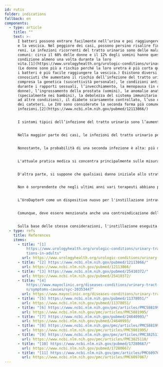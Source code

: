 ```yaml
---
id: rutis
folder: indications
fallback: en
components:
  - type: article
    title: ""
    text: >-
      I batteri possono entrare facilmente nell’urina e poi raggiungere l'uretra
      e la vescica. Nel peggiore dei casi, possono persino risalire fino ai
      reni. Le infezioni ricorrenti del tratto urinario sono delle malattie più
      comuni: circa il 60% delle donne e il 12% degli uomini hanno questa
      condizione almeno una volta durante la loro
      vita.[1](https://www.urologyhealth.org/urologic-conditions/urinary-tract-infections-in-adults)
      (Le donne sono più a rischio perché la loro uretra è più corta quindi per
      i batteri è più facile raggiungere la vescica.) Esistono diversi fattori
      conosciuti che aumentano il rischio dell’infezione del tratto urinario,
      compresa la genetica (suscettività personale), le condizioni antigieniche
      durante i rapporti sessuali, l’invecchiamento, la menopausa (in caso di
      donne), l’ingrossamento della prostata (uomini), le anomalie anatomiche
      (specialmente nei bambini), la debolezza del sistema immunitario (dovuto
      ad altre condizioni), il diabete scarsamente controllato, l’uso estensivo
      dei cateteri. Le IVU sono considerate la seconda forma più comune delle
      infezioni.[2](https://www.ncbi.nlm.nih.gov/pubmed/12113866/)


      I sintomi tipici dell’infezione del tratto urinario sono l’aumento dell'urgenza di minzione, il dolore o la sensazione di bruciore durante la minzione, le urine torbide o con uno strano odore, il sangue nelle urine e (per le donne) il dolore pelvico.


      Nella maggior parte dei casi, le infezioni del tratto urinario possono essere trattate con successo con antibiotici o antimicotici se sono causati da batteri o funghi rispettivamente.


      Nonostante, la probabilità di una seconda infezione è alta: più del 50% per le donne sopra i 55 anni e del 36% per la popolazione più giovane.[3](https://www.ncbi.nlm.nih.gov/pubmed/25410372/) L’infezione ricorrente del tratto urinario è una condizione di tre o più infezioni identificate in 12 mesi o due infezioni in 6 mesi.


      L'attuale pratica medica si concentra principalmente sulle misurazioni profilattiche; le linee guida corrispondenti possono essere trovate su molti siti Internet.[4](https://www.mayoclinic.org/diseases-conditions/urinary-tract-infection/symptoms-causes/syc-20353447)


      D'altra parte, si suppone che qualsiasi danno iniziale allo strato di GAG provocato da un'infezione (che si verifica frequentemente in condizioni delle IVU gravi) aiuti i batteri a persistere e causare più infezioni. Alcuni ipotizzano che le infezioni del tratto urinario ricorrenti possano essere anche una delle cause dell’IC/BPS.[5](https://www.ncbi.nlm.nih.gov/pubmed/11378051/)


      Non è sorprendente che negli ultimi anni vari terapeuti abbiano proposto un trattamento simile per le infezioni del tratto urinario ricorrenti come quello dell’IC/BPS, che ricostituisce l'integrità dello strato di GAG. Questo si può eseguire efficacemente tramite l'instillazione intravescicale. Vengono utilizzati gli stessi principi attivi come nel caso dell’IC/BPS,[6](https://www.ncbi.nlm.nih.gov/pmc/articles/PMC5881995/) cioè acido ialuronico, solfato di condroitina (in Europa)[7](https://www.ncbi.nlm.nih.gov/pubmed/24640993/) ed eparina (negli Stati Uniti).[8](https://www.ncbi.nlm.nih.gov/pmc/articles/PMC5881995/) Certi urologi suggeriscono anzi che il trattamento intravescicale che ricostituisce lo strato di GAG potrebbe essere utilizzato nella profilassi delle IVU ricorrenti.[9](https://www.ncbi.nlm.nih.gov/pmc/articles/PMC3825110/),[10](https://www.ncbi.nlm.nih.gov/pubmed/17280667/) Ovviamente, un'altra possibilità è instillare antibiotici nella vescica,[11](https://www.ncbi.nlm.nih.gov/pmc/articles/PMC6097067/) il che può essere un metodo di profilassi efficace, oppure curare l'infezione se il paziente non ha reagito alla somministrazione del farmaco meno invasiva (sistematica).


      L’UroDapter® come un dispositivo nuovo per l'instillazione intravescicale, potrebbe aiutare a trattare e anche a prevenire le infezioni ricorrenti del tratto urinario. La somministrazione di farmaci intravescicali non invasivi è un enorme vantaggio rispetto al catetere poiché quest'ultimo dispositivo stesso può provocare le infezioni.


      Comunque, deve essere menzionata anche una controindicazione dell’uso dell’UroDapter®. In caso di uretrite batterica oltre a qualsiasi altra condizione, l'uso dell’UroDapter potrebbe aiutare i batteri a penetrare nella vescica, il che potrebbe provocare un'infezione della vescica. Perciò, se l'uretra è colpita da un'infezione batterica, l'uso di un catetere è un metodo più sicuro dell’instillazione.


      Sulla base delle stesse considerazioni, l'instillazione eseguita dall’UroDapter® non deve essere applicata entro due giorni dal rapporto sessuale o durante le mestruazioni.
  - type: refs
    title: References
    items:
      - title: "[1]
          https://www.urologyhealth.org/urologic-conditions/urinary-tract-infec\
          tions-in-adults"
        url: https://www.urologyhealth.org/urologic-conditions/urinary-tract-infections-in-adults
      - title: "[2] https://www.ncbi.nlm.nih.gov/pubmed/12113866/"
        url: https://www.ncbi.nlm.nih.gov/pubmed/12113866/
      - title: "[3] https://www.ncbi.nlm.nih.gov/pubmed/25410372/"
        url: https://www.ncbi.nlm.nih.gov/pubmed/25410372/
      - title: "[4]
          https://www.mayoclinic.org/diseases-conditions/urinary-tract-infectio\
          n/symptoms-causes/syc-20353447"
        url: https://www.mayoclinic.org/diseases-conditions/urinary-tract-infection/symptoms-causes/syc-20353447
      - title: "[5] https://www.ncbi.nlm.nih.gov/pubmed/11378051/"
        url: https://www.ncbi.nlm.nih.gov/pubmed/11378051/
      - title: "[6] https://www.ncbi.nlm.nih.gov/pmc/articles/PMC5881995/"
        url: https://www.ncbi.nlm.nih.gov/pmc/articles/PMC5881995/
      - title: "[7] https://www.ncbi.nlm.nih.gov/pubmed/24640993/"
        url: https://www.ncbi.nlm.nih.gov/pubmed/24640993/
      - title: "[8] https://www.ncbi.nlm.nih.gov/pmc/articles/PMC5881995/"
        url: https://www.ncbi.nlm.nih.gov/pmc/articles/PMC5881995/
      - title: "[9] https://www.ncbi.nlm.nih.gov/pmc/articles/PMC3825110/"
        url: https://www.ncbi.nlm.nih.gov/pmc/articles/PMC3825110/
      - title: "[10] https://www.ncbi.nlm.nih.gov/pubmed/17280667/"
        url: https://www.ncbi.nlm.nih.gov/pubmed/17280667/
      - title: "[11] https://www.ncbi.nlm.nih.gov/pmc/articles/PMC6097067/"
        url: https://www.ncbi.nlm.nih.gov/pmc/articles/PMC6097067/
---
```

